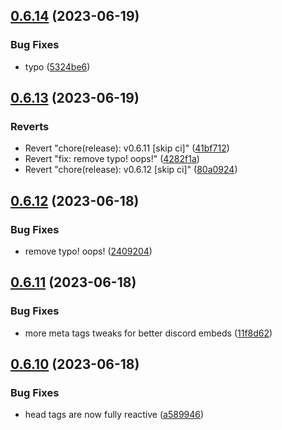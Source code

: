 ## [0.6.14](https://github.com/Torwent/wasp-webapp/compare/v0.6.13...v0.6.14) (2023-06-19)


### Bug Fixes

* typo ([5324be6](https://github.com/Torwent/wasp-webapp/commit/5324be632e1e20cb0620c38ec3c665fbc40a3ae1))



## [0.6.13](https://github.com/Torwent/wasp-webapp/compare/v0.6.12...v0.6.13) (2023-06-19)


### Reverts

* Revert "chore(release): v0.6.11 [skip ci]" ([41bf712](https://github.com/Torwent/wasp-webapp/commit/41bf7121b439d7710fd7099cb9aee501062c05a3))
* Revert "fix: remove typo! oops!" ([4282f1a](https://github.com/Torwent/wasp-webapp/commit/4282f1a6a378c5f95477feafb0ad42d7c8593ce8))
* Revert "chore(release): v0.6.12 [skip ci]" ([80a0924](https://github.com/Torwent/wasp-webapp/commit/80a092482b234b2805e9fd1e2b070bf465f7612d))



## [0.6.12](https://github.com/Torwent/wasp-webapp/compare/v0.6.11...v0.6.12) (2023-06-18)


### Bug Fixes

* remove typo! oops! ([2409204](https://github.com/Torwent/wasp-webapp/commit/24092044578a982e1886a07d297a39cc335e90b3))



## [0.6.11](https://github.com/Torwent/wasp-webapp/compare/v0.6.10...v0.6.11) (2023-06-18)


### Bug Fixes

* more meta tags tweaks for better discord embeds ([11f8d62](https://github.com/Torwent/wasp-webapp/commit/11f8d62c5e123be2f9cbfef089f1d207988aa5ad))



## [0.6.10](https://github.com/Torwent/wasp-webapp/compare/v0.6.9...v0.6.10) (2023-06-18)


### Bug Fixes

* head tags are now fully reactive ([a589946](https://github.com/Torwent/wasp-webapp/commit/a5899467c8cc1a9ca263d11b1182b03af18bcbff))



